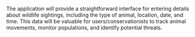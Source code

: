 The application will provide a straightforward interface for entering details about wildlife sightings, including the type of animal, location, date, and time. This data will be valuable for users/conservationists to track animal movements, monitor populations, and identify potential threats.

